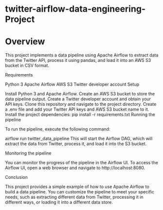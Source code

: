 # twitter-airflow-data-engineering-Project
# Overview

This project implements a data pipeline using Apache Airflow to extract data from the Twitter API, process it using pandas, and load it into an AWS S3 bucket in CSV format.

Requirements

Python 3
Apache Airflow
AWS S3
Twitter developer account
Setup

Install Python 3 and Apache Airflow.
Create an AWS S3 bucket to store the data pipeline output.
Create a Twitter developer account and obtain your API keys.
Clone this repository and navigate to the project directory.
Create a .env file and add your Twitter API keys and AWS S3 bucket name to it.
Install the project dependencies: pip install -r requirements.txt
Running the pipeline

To run the pipeline, execute the following command:

airflow run twitter_data_pipeline
This will start the Airflow DAG, which will extract the data from Twitter, process it, and load it into the S3 bucket.

Monitoring the pipeline

You can monitor the progress of the pipeline in the Airflow UI. To access the Airflow UI, open a web browser and navigate to http://localhost:8080.

Conclusion

This project provides a simple example of how to use Apache Airflow to build a data pipeline. You can customize the pipeline to meet your specific needs, such as extracting different data from Twitter, processing it in different ways, or loading it into a different data store.
